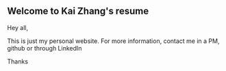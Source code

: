 ## Welcome to Kai Zhang's resume

Hey all,

This is just my personal website.
For more information, contact me in a PM, github or through LinkedIn

Thanks


